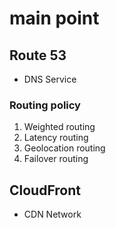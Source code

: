 # main point
## Route 53
* DNS Service
### Routing policy 
1. Weighted routing
2. Latency routing
3. Geolocation routing
4. Failover routing


## CloudFront
* CDN Network